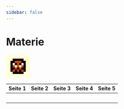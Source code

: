 ```yaml
---
sidebar: false
---
```

# Materie

![Materie](./elemental-icon.png)

| Seite 1 | Seite 2 | Seite 3 | Seite 4 | Seite 5 |
| ------- | ------- | ------- | ------- | ------- |
|         |         |         |         |         |
|         |         |         |         |         |
|         |         |         |         |         |
|         |         |         |         |         |
|         |         |         |         |         |
